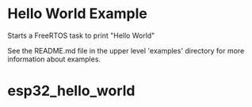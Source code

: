 # Hello World Example

Starts a FreeRTOS task to print "Hello World"

See the README.md file in the upper level 'examples' directory for more information about examples.
# esp32_hello_world
